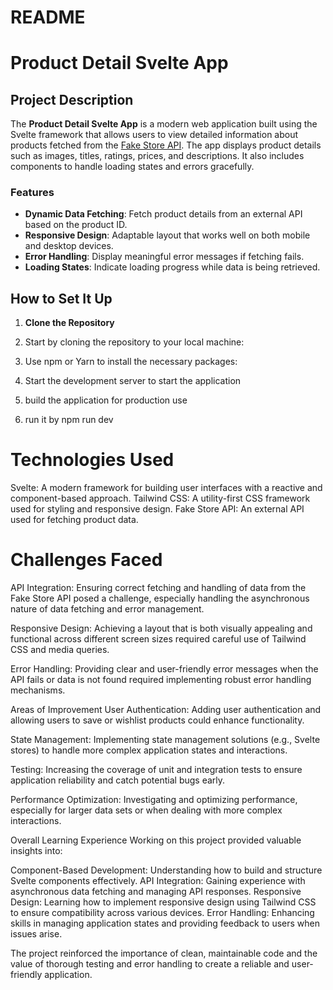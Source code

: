 # README

# Product Detail Svelte App

## Project Description

The **Product Detail Svelte App** is a modern web application built using the Svelte framework that allows users to view detailed information about products fetched from the [Fake Store API](https://fakestoreapi.com/products). The app displays product details such as images, titles, ratings, prices, and descriptions. It also includes components to handle loading states and errors gracefully.

### Features

- **Dynamic Data Fetching**: Fetch product details from an external API based on the product ID.
- **Responsive Design**: Adaptable layout that works well on both mobile and desktop devices.
- **Error Handling**: Display meaningful error messages if fetching fails.
- **Loading States**: Indicate loading progress while data is being retrieved.

## How to Set It Up

1. **Clone the Repository**

  1. Start by cloning the repository to your local machine:
  2. Use npm or Yarn to install the necessary packages:
  3. Start the development server to start the application
  4. build the application for production use
  5. run it by npm run dev

# Technologies Used
Svelte: A modern framework for building user interfaces with a reactive and component-based approach.
Tailwind CSS: A utility-first CSS framework used for styling and responsive design.
Fake Store API: An external API used for fetching product data.
# Challenges Faced
API Integration: Ensuring correct fetching and handling of data from the Fake Store API posed a challenge, especially handling the asynchronous nature of data fetching and error management.

Responsive Design: Achieving a layout that is both visually appealing and functional across different screen sizes required careful use of Tailwind CSS and media queries.

Error Handling: Providing clear and user-friendly error messages when the API fails or data is not found required implementing robust error handling mechanisms.

Areas of Improvement
User Authentication: Adding user authentication and allowing users to save or wishlist products could enhance functionality.

State Management: Implementing state management solutions (e.g., Svelte stores) to handle more complex application states and interactions.

Testing: Increasing the coverage of unit and integration tests to ensure application reliability and catch potential bugs early.

Performance Optimization: Investigating and optimizing performance, especially for larger data sets or when dealing with more complex interactions.

Overall Learning Experience
Working on this project provided valuable insights into:

Component-Based Development: Understanding how to build and structure Svelte components effectively.
API Integration: Gaining experience with asynchronous data fetching and managing API responses.
Responsive Design: Learning how to implement responsive design using Tailwind CSS to ensure compatibility across various devices.
Error Handling: Enhancing skills in managing application states and providing feedback to users when issues arise.

The project reinforced the importance of clean, maintainable code and the value of thorough testing and error handling to create a reliable and user-friendly application.
